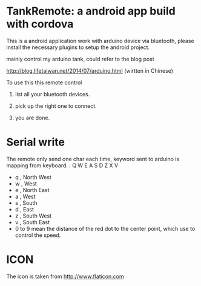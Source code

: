 
TankRemote: a android app build with cordova
=====================================

This is a android application work with arduino device via bluetooth, please install the necessary  plugins to 
setup the android project.

mainly control my arduino tank, could refer to the blog post

http://blog.lifetaiwan.net/2014/07/arduino.html (wirtten in Chinese)

To use this this remote control

1. list all your bluetooth devices.

2. pick up the right one to connect.

3. you are done.

Serial write
==============

The remote only send one char each time, keyword sent to arduino is mapping from keyboard.
    :
    Q W E
    A S D
    Z X V


* q , North West
* w , West
* e , North East
* a , West
* s , South
* d , East
* z , South West
* v , South East
* 0 to 9 mean the distance of the red dot to the center point, which use to control the speed.

ICON
=======

The icon is taken from http://www.flaticon.com

